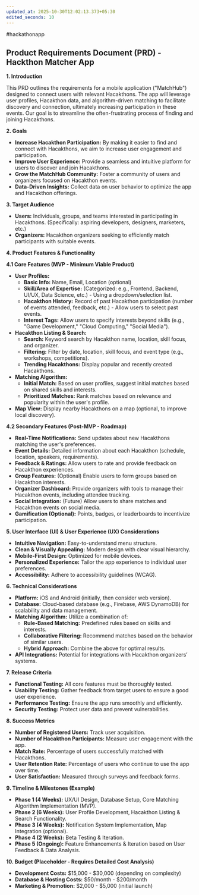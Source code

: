 ```yaml
---
updated_at: 2025-10-30T12:02:13.373+05:30
edited_seconds: 10
---
```

#hackathonapp 
## Product Requirements Document (PRD) - Hackthon Matcher App

**1. Introduction**

This PRD outlines the requirements for a mobile application ("MatchHub") designed to connect users with relevant Hacakthons. The app will leverage user profiles, Hacakthon data, and algorithm-driven matching to facilitate discovery and connection, ultimately increasing participation in these events. Our goal is to streamline the often-frustrating process of finding and joining Hacakthons.

**2. Goals**

- **Increase Hacakthon Participation:** By making it easier to find and connect with Hacakthons, we aim to increase user engagement and participation.
- **Improve User Experience:** Provide a seamless and intuitive platform for users to discover and join Hacakthons.
- **Grow the MatchHub Community:** Foster a community of users and organizers focused on Hacakthon events.
- **Data-Driven Insights:** Collect data on user behavior to optimize the app and Hacakthon offerings.

**3. Target Audience**

- **Users:** Individuals, groups, and teams interested in participating in Hacakthons. (Specifically: aspiring developers, designers, marketers, etc.)
- **Organizers:** Hacakthon organizers seeking to efficiently match participants with suitable events.

**4. Product Features & Functionality**

**4.1 Core Features (MVP - Minimum Viable Product)**

- **User Profiles:**
    - **Basic Info:** Name, Email, Location (optional)
    - **Skill/Area of Expertise:** (Categorized: e.g., Frontend, Backend, UI/UX, Data Science, etc.) - Using a dropdown/selection list.
    - **Hacakthon History:** Record of past Hacakthon participation (number of events attended, feedback, etc.) - Allow users to select past events.
    - **Interest Tags:** Allow users to specify interests beyond skills (e.g., "Game Development," "Cloud Computing," "Social Media").
- **Hacakthon Listing & Search:**
    - **Search:** Keyword search by Hacakthon name, location, skill focus, and organizer.
    - **Filtering:** Filter by date, location, skill focus, and event type (e.g., workshops, competitions).
    - **Trending Hacakthons:** Display popular and recently created Hacakthons.
- **Matching Algorithm:**
    - **Initial Match:** Based on user profiles, suggest initial matches based on shared skills and interests.
    - **Prioritized Matches:** Rank matches based on relevance and popularity within the user's profile.
- **Map View:** Display nearby Hacakthons on a map (optional, to improve local discovery).

**4.2 Secondary Features (Post-MVP - Roadmap)**

- **Real-Time Notifications:** Send updates about new Hacakthons matching the user's preferences.
- **Event Details:** Detailed information about each Hacakthon (schedule, location, speakers, requirements).
- **Feedback & Ratings:** Allow users to rate and provide feedback on Hacakthon experiences.
- **Group Features:** (Optional) Enable users to form groups based on Hacakthon interests.
- **Organizer Dashboard:** Provide organizers with tools to manage their Hacakthon events, including attendee tracking.
- **Social Integration:** (Future) Allow users to share matches and Hacakthon events on social media.
- **Gamification (Optional):** Points, badges, or leaderboards to incentivize participation.

**5. User Interface (UI) & User Experience (UX) Considerations**

- **Intuitive Navigation:** Easy-to-understand menu structure.
- **Clean & Visually Appealing:** Modern design with clear visual hierarchy.
- **Mobile-First Design:** Optimized for mobile devices.
- **Personalized Experience:** Tailor the app experience to individual user preferences.
- **Accessibility:** Adhere to accessibility guidelines (WCAG).

**6. Technical Considerations**

- **Platform:** iOS and Android (initially, then consider web version).
- **Database:** Cloud-based database (e.g., Firebase, AWS DynamoDB) for scalability and data management.
- **Matching Algorithm:** Utilize a combination of:
    - **Rule-Based Matching:** Predefined rules based on skills and interests.
    - **Collaborative Filtering:** Recommend matches based on the behavior of similar users.
    - **Hybrid Approach:** Combine the above for optimal results.
- **API Integrations:** Potential for integrations with Hacakthon organizers’ systems.

**7. Release Criteria**

- **Functional Testing:** All core features must be thoroughly tested.
- **Usability Testing:** Gather feedback from target users to ensure a good user experience.
- **Performance Testing:** Ensure the app runs smoothly and efficiently.
- **Security Testing:** Protect user data and prevent vulnerabilities.

**8. Success Metrics**

- **Number of Registered Users:** Track user acquisition.
- **Number of Hacakthon Participants:** Measure user engagement with the app.
- **Match Rate:** Percentage of users successfully matched with Hacakthons.
- **User Retention Rate:** Percentage of users who continue to use the app over time.
- **User Satisfaction:** Measured through surveys and feedback forms.

**9. Timeline & Milestones (Example)**

- **Phase 1 (4 Weeks):** UX/UI Design, Database Setup, Core Matching Algorithm Implementation (MVP).
- **Phase 2 (6 Weeks):** User Profile Development, Hacakthon Listing & Search Functionality.
- **Phase 3 (4 Weeks):** Notification System Implementation, Map Integration (optional).
- **Phase 4 (2 Weeks):** Beta Testing & Iteration.
- **Phase 5 (Ongoing):** Feature Enhancements & Iteration based on User Feedback & Data Analysis.

**10. Budget (Placeholder - Requires Detailed Cost Analysis)**

- **Development Costs:** $15,000 - $30,000 (depending on complexity)
- **Database & Hosting Costs:** $50/month - $200/month
- **Marketing & Promotion:** $2,000 - $5,000 (initial launch)
